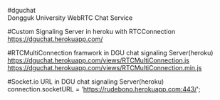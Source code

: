 #dguchat  
Dongguk University WebRTC Chat Service  
  
#Custom Signaling Server in heroku with RTCConnection  
https://dguchat.herokuapp.com/  
  
#RTCMultiConnection framwork in DGU chat signaling Server(heroku)  
https://dguchat.herokuapp.com/views/RTCMultiConnection.js  
https://dguchat.herokuapp.com/views/RTCMultiConnection.min.js  
  
#Socket.io URL in DGU chat signaling Server(heroku)  
connection.socketURL = 'https://rudebono.herokuapp.com:443/';  
